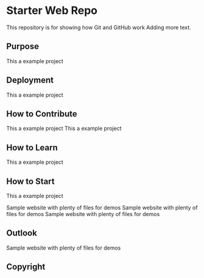 # Starter Web Repo

This repository is for showing how Git and GitHub work
Adding more text.

## Purpose
This a example project

## Deployment
This a example project

## How to Contribute
This a example project
This a example project

## How to Learn
This a example project

## How to Start
This a example project


Sample website with plenty of files for demos
Sample website with plenty of files for demos
Sample website with plenty of files for demos

## Outlook
Sample website with plenty of files for demos

## Copyright
